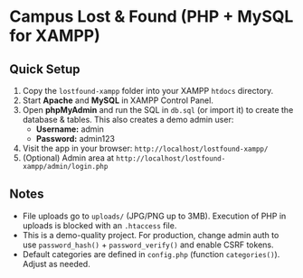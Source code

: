 
# Campus Lost & Found (PHP + MySQL for XAMPP)

## Quick Setup
1. Copy the `lostfound-xampp` folder into your XAMPP `htdocs` directory.
2. Start **Apache** and **MySQL** in XAMPP Control Panel.
3. Open **phpMyAdmin** and run the SQL in `db.sql` (or import it) to create the database & tables. This also creates a demo admin user:
   - **Username:** admin
   - **Password:** admin123
4. Visit the app in your browser: `http://localhost/lostfound-xampp/`
5. (Optional) Admin area at `http://localhost/lostfound-xampp/admin/login.php`

## Notes
- File uploads go to `uploads/` (JPG/PNG up to 3MB). Execution of PHP in uploads is blocked with an `.htaccess` file.
- This is a demo-quality project. For production, change admin auth to use `password_hash()` + `password_verify()` and enable CSRF tokens.
- Default categories are defined in `config.php` (function `categories()`). Adjust as needed.
